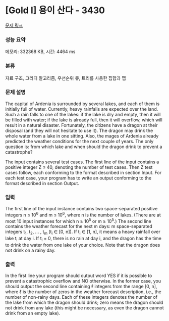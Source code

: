 # [Gold I] 용이 산다 - 3430 

[문제 링크](https://www.acmicpc.net/problem/3430) 

### 성능 요약

메모리: 332368 KB, 시간: 4464 ms

### 분류

자료 구조, 그리디 알고리즘, 우선순위 큐, 트리를 사용한 집합과 맵

### 문제 설명

<p>The capital of Ardenia is surrounded by several lakes, and each of them is initially full of water. Currently, heavy rainfalls are expected over the land. Such a rain falls to one of the lakes: if the lake is dry and empty, then it will be filled with water; if the lake is already full, then it will overflow, which will result in a natural disaster. Fortunately, the citizens have a dragon at their disposal (and they will not hesitate to use it). The dragon may drink the whole water from a lake in one sitting. Also, the mages of Ardenia already predicted the weather conditions for the next couple of years. The only question is: from which lake and when should the dragon drink to prevent a catastrophe?</p>

<p>The input contains several test cases. The first line of the input contains a positive integer Z ≤ 40, denoting the number of test cases. Then Z test cases follow, each conforming to the format described in section Input. For each test case, your program has to write an output conforming to the format described in section Output.</p>

### 입력 

 <p>The first line of the input instance contains two space-separated positive integers n ≤ 10<sup>6</sup> and m ≤ 10<sup>6</sup>, where n is the number of lakes. (There are at most 10 input instances for which n ≥ 10<sup>5</sup> or m ≥ 10<sup>5</sup>.) The second line contains the weather forecast for the next m days: m space-separated integers t<sub>1</sub>, t<sub>2</sub>, ... , t<sub>m</sub> (t<sub>i</sub> ∈ [0, n]). If t<sub>i</sub> ∈ [1, n], it means a heavy rainfall over lake t<sub>i</sub> at day i. If t<sub>i</sub> = 0, there is no rain at day i, and the dragon has the time to drink the water from one lake of your choice. Note that the dragon does not drink on a rainy day.</p>

### 출력 

 <p>In the first line your program should output word YES if it is possible to prevent a catastrophic overflow and NO otherwise. In the former case, you should output the second line containing ℓ integers from the range [0, n], where ℓ is the number of zeros in the weather forecast description, i.e., the number of non-rainy days. Each of these integers denotes the number of the lake from which the dragon should drink; zero means the dragon should not drink from any lake (this might be necessary, as even the dragon cannot drink from an empty lake).</p>

